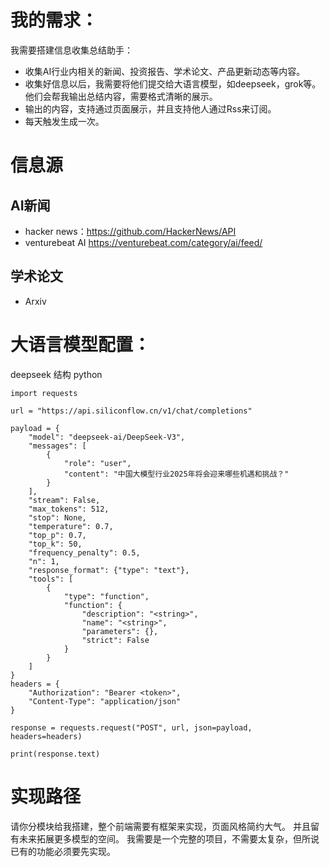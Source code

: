 # 我的需求：

我需要搭建信息收集总结助手：

- 收集AI行业内相关的新闻、投资报告、学术论文、产品更新动态等内容。
- 收集好信息以后，我需要将他们提交给大语言模型，如deepseek，grok等。他们会帮我输出总结内容，需要格式清晰的展示。
- 输出的内容，支持通过页面展示，并且支持他人通过Rss来订阅。
- 每天触发生成一次。

# 信息源

## AI新闻

- hacker news：https://github.com/HackerNews/API
- venturebeat AI https://venturebeat.com/category/ai/feed/

## 学术论文

- Arxiv

# 大语言模型配置：

deepseek 结构 python

```
import requests

url = "https://api.siliconflow.cn/v1/chat/completions"

payload = {
    "model": "deepseek-ai/DeepSeek-V3",
    "messages": [
        {
            "role": "user",
            "content": "中国大模型行业2025年将会迎来哪些机遇和挑战？"
        }
    ],
    "stream": False,
    "max_tokens": 512,
    "stop": None,
    "temperature": 0.7,
    "top_p": 0.7,
    "top_k": 50,
    "frequency_penalty": 0.5,
    "n": 1,
    "response_format": {"type": "text"},
    "tools": [
        {
            "type": "function",
            "function": {
                "description": "<string>",
                "name": "<string>",
                "parameters": {},
                "strict": False
            }
        }
    ]
}
headers = {
    "Authorization": "Bearer <token>",
    "Content-Type": "application/json"
}

response = requests.request("POST", url, json=payload, headers=headers)

print(response.text)
```
# 实现路径
请你分模块给我搭建，整个前端需要有框架来实现，页面风格简约大气。
并且留有未来拓展更多模型的空间。
我需要是一个完整的项目，不需要太复杂，但所说已有的功能必须要先实现。